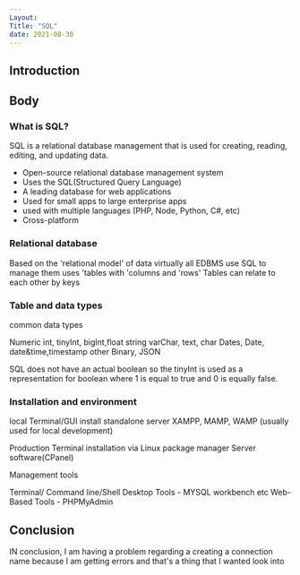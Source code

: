 ```yaml
---
Layout:
Title: "SQL"
date: 2021-08-30
---
```


## Introduction

## Body

### What is SQL?

SQL is a relational database management that is used for creating, reading, editing, and updating data.

- Open-source relational database management system
- Uses the SQL(Structured Query Language)
- A leading database for web applications
- Used for small apps to large enterprise apps
- used with multiple languages (PHP, Node, Python, C#, etc)
- Cross-platform

### Relational database

Based on the 'relational model' of data
virtually all EDBMS use SQL to manage them
uses 'tables with 'columns and 'rows'
Tables can relate to each other by keys

### Table and data types

common data types

Numeric int, tinyInt, bigInt,float
string varChar, text, char
Dates, Date, date&time,timestamp
other Binary, JSON

SQL does not have an actual boolean so the tinyInt is used as a representation for boolean where 1 is equal to true and 0 is equally false.

### Installation and environment

local
Terminal/GUI install standalone server
XAMPP, MAMP, WAMP (usually used for local development)

Production
Terminal installation via Linux package manager
Server software(CPanel)

Management tools

Terminal/ Command line/Shell
Desktop Tools - MYSQL workbench etc
Web-Based Tools - PHPMyAdmin

## Conclusion

IN conclusion, I am having a problem regarding a creating a connection name because I am getting errors and that's a thing that I wanted look into
